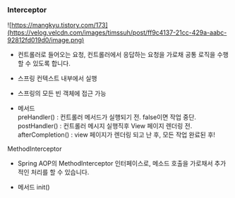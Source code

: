 ### Interceptor

![https://mangkyu.tistory.com/173](https://velog.velcdn.com/images/timssuh/post/ff9c4137-21cc-429a-aabc-92812fd019d0/image.png)

- 컨트롤러로 들어오는 요청, 컨트롤러에서 응답하는 요청을 가로채 공통 로직을 수행할 수 있도록 합니다.
    
- 스프링 컨텍스트 내부에서 실행
    
- 스프링의 모든 빈 객체에 접근 가능
    
- 메서드  
    preHandler() : 컨트롤러 메서드가 실행되기 전. false이면 작업 중단.  
    postHandler() : 컨트롤러 메시지 실행직후 View 페이지 렌더링 전.  
    afterCompletion() : view 페이지가 렌더링 되고 난 후, 모든 작업 완료된 후!


MethodInterceptor

- Spring AOP의 MethodInterceptor 인터페이스로, 메소드 호출을 가로채서 추가적인 처리를 할 수 있습니다.

- 메서드
	init()
	